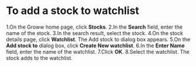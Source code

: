 # To add a stock to watchlist
1.On the Groww home page, click **Stocks**.
2.In the **Search** field, enter the name of the stock.
3.In the search result, select the stock.
4.On the stock details page, click **Watchlist**. The Add stock to dialog box appears.
5.On the **Add stock to** dialog box, click **Create New watchlist**.
6.In the **Enter Name** field, enter the name of the watchlist.
7.Click **OK**.
8.Select the watchlist. The stock adds to the watchlist.